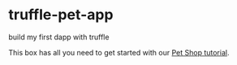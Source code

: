 # truffle-pet-app
build my first dapp with truffle

This box has all you need to get started with our [Pet Shop tutorial](http://truffleframework.com/tutorials/pet-shop).
